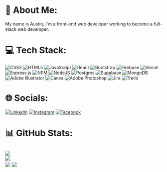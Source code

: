 # 💫 About Me:
My name is Austin, I'm a front-end web developer working to become a full-stack web developer.<br>

# 💻 Tech Stack:
![CSS3](https://img.shields.io/badge/css3-%231572B6.svg?style=for-the-badge&logo=css3&logoColor=white) ![HTML5](https://img.shields.io/badge/html5-%23E34F26.svg?style=for-the-badge&logo=html5&logoColor=white) ![JavaScript](https://img.shields.io/badge/javascript-%23323330.svg?style=for-the-badge&logo=javascript&logoColor=%23F7DF1E) ![React](https://img.shields.io/badge/react-%2320232a.svg?style=for-the-badge&logo=react&logoColor=%2361DAFB)  ![Bootstrap](https://img.shields.io/badge/bootstrap-%23563D7C.svg?style=for-the-badge&logo=bootstrap&logoColor=white) ![Firebase](https://img.shields.io/badge/firebase-%23039BE5.svg?style=for-the-badge&logo=firebase) ![Vercel](https://img.shields.io/badge/vercel-%23000000.svg?style=for-the-badge&logo=vercel&logoColor=white)  ![Express.js](https://img.shields.io/badge/express.js-%23404d59.svg?style=for-the-badge&logo=express&logoColor=%2361DAFB) ![NPM](https://img.shields.io/badge/NPM-%23000000.svg?style=for-the-badge&logo=npm&logoColor=white) ![NodeJS](https://img.shields.io/badge/node.js-6DA55F?style=for-the-badge&logo=node.js&logoColor=white) ![Postgres](https://img.shields.io/badge/postgres-%23316192.svg?style=for-the-badge&logo=postgresql&logoColor=white) ![Supabase](https://img.shields.io/badge/Supabase-3ECF8E?style=for-the-badge&logo=supabase&logoColor=white) ![MongoDB](https://img.shields.io/badge/MongoDB-%234ea94b.svg?style=for-the-badge&logo=mongodb&logoColor=white) ![Adobe Illustrator](https://img.shields.io/badge/adobeillustrator-%23FF9A00.svg?style=for-the-badge&logo=adobeillustrator&logoColor=white) ![Canva](https://img.shields.io/badge/Canva-%2300C4CC.svg?style=for-the-badge&logo=Canva&logoColor=white) ![Adobe Photoshop](https://img.shields.io/badge/adobephotoshop-%2331A8FF.svg?style=for-the-badge&logo=adobephotoshop&logoColor=white) ![Jira](https://img.shields.io/badge/jira-%230A0FFF.svg?style=for-the-badge&logo=jira&logoColor=white) ![Trello](https://img.shields.io/badge/Trello-%23026AA7.svg?style=for-the-badge&logo=Trello&logoColor=white)

# 🌐 Socials:
[![LinkedIn](https://img.shields.io/badge/LinkedIn-%230077B5.svg?logo=linkedin&logoColor=white)](https://linkedin.com/in/austincomstock)  [![Instagram](https://img.shields.io/badge/Instagram-%23E4405F.svg?logo=Instagram&logoColor=white)](https://instagram.com/austincomstock) [![Facebook](https://img.shields.io/badge/Facebook-%231877F2.svg?logo=Facebook&logoColor=white)](https://facebook.com/austin.comstock.18)

# 📊 GitHub Stats:
![](https://github-readme-stats.vercel.app/api?username=austincomstock&theme=dark&hide_border=false&include_all_commits=true&count_private=true)<br/>
![](https://github-readme-streak-stats.herokuapp.com/?user=austincomstock&theme=dark&hide_border=false)<br/>
![](https://github-readme-stats.vercel.app/api/top-langs/?username=austincomstock&theme=dark&hide_border=false&include_all_commits=true&count_private=true&layout=compact)
![](https://komarev.com/ghpvc/?username=austincomstock)
---


<!-- Proudly created with GPRM ( https://gprm.itsvg.in ) -->
  
<!---
austincomstock/austincomstock is a ✨ special ✨ repository because its `README.md` (this file) appears on your GitHub profile.
You can click the Preview link to take a look at your changes.
--->
